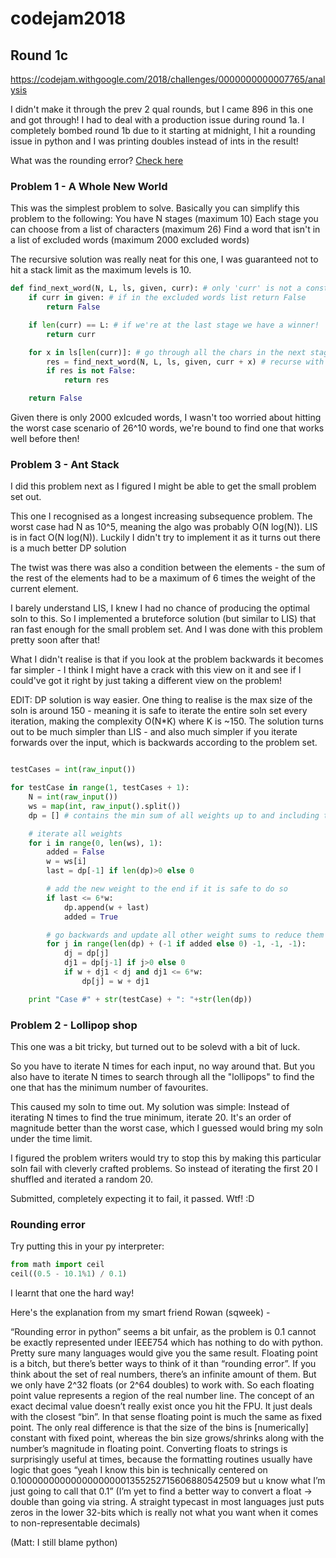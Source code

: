 # codejam2018

## Round 1c
https://codejam.withgoogle.com/2018/challenges/0000000000007765/analysis

I didn't make it through the prev 2 qual rounds, but I came 896 in this one and got through!
I had to deal with a production issue during round 1a.
I completely bombed round 1b due to it starting at midnight, I hit a rounding issue in python and I was printing doubles instead of ints in the result!

What was the rounding error? [Check here](rounding-error)

### Problem 1 - A Whole New World

This was the simplest problem to solve. Basically you can simplify this problem to the following:
You have N stages (maximum 10)
Each stage you can choose from a list of characters (maximum 26)
Find a word that isn't in a list of excluded words (maximum 2000 excluded words)

The recursive solution was really neat for this one, I was guaranteed not to hit a stack limit as the maximum levels is 10.

```python
def find_next_word(N, L, ls, given, curr): # only 'curr' is not a constant
    if curr in given: # if in the excluded words list return False
        return False

    if len(curr) == L: # if we're at the last stage we have a winner!
        return curr

    for x in ls[len(curr)]: # go through all the chars in the next stage
        res = find_next_word(N, L, ls, given, curr + x) # recurse with curr+x
        if res is not False:
            return res

    return False
```

Given there is only 2000 exlcuded words, I wasn't too worried about hitting the worst case scenario of 26^10 words, we're bound to find one that works well before then!

### Problem 3 - Ant Stack
I did this problem next as I figured I might be able to get the small problem set out.

This one I recognised as a longest increasing subsequence problem. The worst case had N as 10^5, meaning the algo was probably O(N log(N)). LIS is in fact O(N log(N)). Luckily I didn't try to implement it as it turns out there is a much better DP solution

The twist was there was also a condition between the elements - the sum of the rest of the elements had to be a maximum of 6 times the weight of the current element.

I barely understand LIS, I knew I had no chance of producing the optimal soln to this. So I implemented a bruteforce solution (but similar to LIS) that ran fast enough for the small problem set. And I was done with this problem pretty soon after that!

What I didn't realise is that if you look at the problem backwards it becomes far simpler - I think I might have a crack with this view on it and see if I could've got it right by just taking a different view on the problem!

EDIT:
DP solution is way easier. One thing to realise is the max size of the soln is around 150 - meaning it is safe to iterate the entire soln set every iteration, making the complexity O(N*K) where K is ~150. The solution turns out to be much simpler than LIS - and also much simpler if you iterate forwards over the input, which is backwards according to the problem set.

```python

testCases = int(raw_input())

for testCase in range(1, testCases + 1):
    N = int(raw_input())
    ws = map(int, raw_input().split())
    dp = [] # contains the min sum of all weights up to and including the current index

    # iterate all weights
    for i in range(0, len(ws), 1):
        added = False
        w = ws[i]
        last = dp[-1] if len(dp)>0 else 0

        # add the new weight to the end if it is safe to do so
        if last <= 6*w:
            dp.append(w + last)
            added = True

        # go backwards and update all other weight sums to reduce them if possible
        for j in range(len(dp) + (-1 if added else 0) -1, -1, -1):
            dj = dp[j]
            dj1 = dp[j-1] if j>0 else 0
            if w + dj1 < dj and dj1 <= 6*w:
                dp[j] = w + dj1

    print "Case #" + str(testCase) + ": "+str(len(dp))
```

### Problem 2 - Lollipop shop

This one was a bit tricky, but turned out to be solevd with a bit of luck.

So you have to iterate N times for each input, no way around that. But you also have to iterate N times to search through all the "lollipops" to find the one that has the minimum number of favourites.

This caused my soln to time out. My solution was simple:
Instead of iterating N times to find the true minimum, iterate 20. It's an order of magnitude better than the worst case, which I guessed would bring my soln under the time limit.

I figured the problem writers would try to stop this by making this particular soln fail with cleverly crafted problems. So instead of iterating the first 20 I shuffled and iterated a random 20.

Submitted, completely expecting it to fail, it passed. Wtf! :D


### Rounding error
 Try putting this in your py interpreter:
```python
from math import ceil
ceil((0.5 - 10.1%1) / 0.1)
```
I learnt that one the hard way!

Here's the explanation from my smart friend Rowan (sqweek) -

“Rounding error in python” seems a bit unfair, as the problem is 0.1 cannot be exactly represented under IEEE754 which has nothing to do with python. Pretty sure many languages would give you the same result.
Floating point is a bitch, but there’s better ways to think of it than “rounding error”. If you think about the set of real numbers, there’s an infinite amount of them. But we only have 2^32 floats (or 2^64 doubles) to work with. So each floating point value represents a region of the real number line.
The concept of an exact decimal value doesn’t really exist once you hit the FPU. It just deals with the closest “bin”.
In that sense floating point is much the same as fixed point. The only real difference is that the size of the bins is [numerically] constant with fixed point, whereas the bin size grows/shrinks along with the number’s magnitude in floating point.
Converting floats to strings is surprisingly useful at times, because the formatting routines usually have logic that goes “yeah I know this bin is technically centered on 0.100000000000000000001355252715606880542509 but u know what I’m just going to call that 0.1”
(I’m yet to find a better way to convert a float -> double than going via string. A straight typecast in most languages just puts zeros in the lower 32-bits which is really not what you want when it comes to non-representable decimals)

(Matt: I still blame python)
